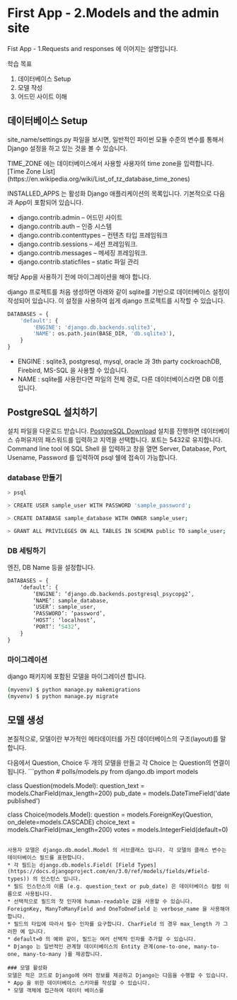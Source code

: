 # First App - 2.Models and the admin site

Fist App - 1.Requests and responses 에 이어지는 설명입니다.

학습 목표

1. 데이터베이스 Setup
2. 모델 작성
3. 어드민 사이트 이해

## 데이터베이스 Setup
site_name/settings.py 파일을 보시면, 일반적인 파이썬 모듈 수준의 변수를 통해서 Django 설정을 하고 있는 것을 볼 수 있습니다. 
<p>
TIME_ZONE 에는 데이터베이스에서 사용할 사용자의 time zone을 입력합니다. [Time Zone List](https://en.wikipedia.org/wiki/List_of_tz_database_time_zones)

INSTALLED_APPS 는 활성화 Django 애플리케이션의 목록입니다. 기본적으로 다음과 App이 포함되어 있습니다.  
* django.contrib.admin – 어드민 사이트  
* django.contrib.auth – 인증 시스템
* django.contrib.contenttypes – 컨텐츠 타입 프레임워크
* django.contrib.sessions – 세션 프레임워크.
* django.contrib.messages – 메세징 프레임워크.
* django.contrib.staticfiles – static 파일 관리

해당 App을 사용하기 전에 마이그레이션을 해야 합니다. 


django 프로젝트를 처음 생성하면 아래와 같이 sqlite를 기반으로 데이터베이스 설정이 작성되어 있습니다. 이 설정을 사용하여 쉽게 django 프로젝트를 시작할 수 있습니다. 
```python
DATABASES = {
    'default': {
        'ENGINE': 'django.db.backends.sqlite3',
        'NAME': os.path.join(BASE_DIR, 'db.sqlite3'),
    }
}
```
* ENGINE : sqlite3, postgresql, mysql, oracle 과 3th party cockroachDB, Firebird, MS-SQL 을 사용할 수 있습니다. 
* NAME : sqlite를 사용한다면 파일의 전체 경로, 다른 데이터베이스라면 DB 이름 입니다.  



## PostgreSQL 설치하기

설치 파일을 다운로드 받습니다.
[PostgreSQL Download](https://www.enterprisedb.com/downloads/postgres-postgresql-downloads)
설치를 진행하면 데이터베이스 슈퍼유저의 패스워드를 입력하고 지역을 선택합니다. 포트는 5432로 유지합니다.
Command line tool 에 SQL Shell 을 입력하고 창을 열면 Server, Database, Port, Usename, Password 를 입력하여 psql 쉘에 접속이 가능합니다.

### database 만들기

```bash
> psql

> CREATE USER sample_user WITH PASSWORD 'sample_password';

> CREATE DATABASE sample_database WITH OWNER sample_user;

> GRANT ALL PRIVILEGES ON ALL TABLES IN SCHEMA public TO sample_user;
```

### DB 세팅하기

엔진, DB Name 등을 설정합니다.

```python
DATABASES = {
    ‘default’: {
        ‘ENGINE’: ‘django.db.backends.postgresql_psycopg2’,
        ‘NAME’: sample_database,
        ‘USER’: sample_user,
        ‘PASSWORD’: ‘password’,
        ‘HOST’: ‘localhost’,
        ‘PORT’: ‘5432’,
    }
}
```

### 마이그레이션

django 패키지에 포함된 모델을 마이그레이션 합니다.

```bash
(myvenv) $ python manage.py makemigrations
(myvenv) $ python manage.py migrate
```

## 모델 생성 
본질적으로, 모델이란 부가적인 메타데이터를 가진 데이터베이스의 구조(layout)를 말합니다.
<p>
다음에서 Question, Choice 두 개의 모델을 만들고 각 Choice 는 Question의 연결이 됩니다. 
```python
# polls/models.py
from django.db import models


class Question(models.Model):
    question_text = models.CharField(max_length=200)
    pub_date = models.DateTimeField('date published')


class Choice(models.Model):
    question = models.ForeignKey(Question, on_delete=models.CASCADE)
    choice_text = models.CharField(max_length=200)
    votes = models.IntegerField(default=0)
```

사용자 모델은 django.db.model.Model 의 서브클래스 입니다. 각 모델의 클래스 변수는 데이터베이스 필드를 표현합니다. 
* 각 필드는 django.db.models.Field( [Field Types](https://docs.djangoproject.com/en/3.0/ref/models/fields/#field-types)) 의 인스턴스 입니다. 
* 필드 인스턴스의 이름 (e.g. question_text or pub_date) 은 데이터베이스 컬럼 이름으로 사용됩니다. 
* 선택적으로 필드의 첫 인자에 human-readable 값을 사용할 수 있습니다. ForeignKey, ManyToManyField and OneToOneField 는 verbose_name 을 사용해야 합니다. 
* 필드의 타입에 따라서 필수 인자를 요구합니다. CharField 의 경우 max_length 가 그러한 예 입니다. 
* default=0 의 예와 같이, 필드는 여러 선택적 인자를 추가할 수 있습니다. 
* Django 는 일반적인 관계형 데이터베이스의 Entity 관계(one-to-one, many-to-one, many-to-many )를 제공합니다. 

### 모델 활성화
모델은 적은 코드로 Django에 여러 정보를 제공하고 Django는 다음을 수행할 수 있습니다. 
* App 을 위한 데이터베이스 스키마를 작성할 수 있습니다. 
* 모델 객체에 접근하여 데이터 베이스를 